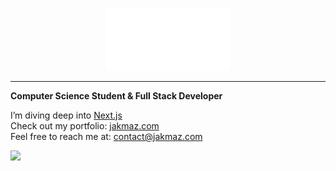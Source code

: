 <p align="center">
  <img src="logo-white.svg" width="200" height="100" alt="Logo"/>
</p>

---

**Computer Science Student & Full Stack Developer**

I’m diving deep into [Next.js](https://nextjs.org/)  
Check out my portfolio: [jakmaz.com](https://jakmaz.com)  
Feel free to reach me at: contact@jakmaz.com  


![](https://komarev.com/ghpvc/?username=jakmaz&color=grey)
